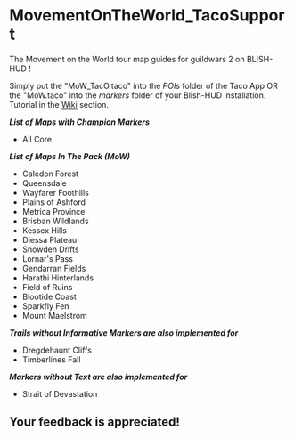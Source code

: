 # MovementOnTheWorld_TacoSupport
The Movement on the World tour map guides for guildwars 2 on BLISH-HUD ! 

Simply put the "MoW_TacO.taco" into the *POIs* folder of the Taco App OR the "MoW.taco" into the *markers* folder of your Blish-HUD installation. Tutorial in the [Wiki](https://github.com/Sutcenes/MovementOnTheWorld_TacoSupport/wiki) section.

___List of Maps with Champion Markers___
- All Core

___List of Maps In The Pack (MoW)___
- Caledon Forest
- Queensdale
- Wayfarer Foothills
- Plains of Ashford
- Metrica Province
- Brisban Wildlands
- Kessex Hills
- Diessa Plateau
- Snowden Drifts 
- Lornar's Pass
- Gendarran Fields
- Harathi Hinterlands
- Field of Ruins
- Blootide Coast
- Sparkfly Fen 
- Mount Maelstrom

___Trails without Informative Markers are also implemented for___
- Dregdehaunt Cliffs
- Timberlines Fall

___Markers without Text are also implemented for___
- Strait of Devastation


## **Your feedback is appreciated!**
